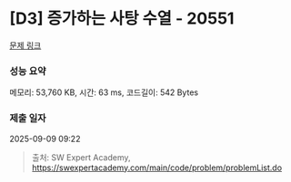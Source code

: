 # [D3] 증가하는 사탕 수열 - 20551 

[문제 링크](https://swexpertacademy.com/main/code/problem/problemDetail.do?contestProbId=AY4XhKTKU0IDFARM) 

### 성능 요약

메모리: 53,760 KB, 시간: 63 ms, 코드길이: 542 Bytes

### 제출 일자

2025-09-09 09:22



> 출처: SW Expert Academy, https://swexpertacademy.com/main/code/problem/problemList.do